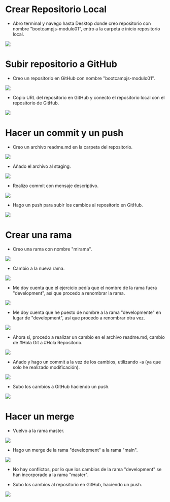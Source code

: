 # Crear Repositorio Local

- Abro terminal y navego hasta Desktop donde creo repositorio con nombre "bootcampjs-modulo01", entro a la carpeta e inicio repositorio local. 
<img src="../bootcampjs-modulo01/img/Modulo 01-Paso 1.png">

# Subir repositorio a GitHub

- Creo un repositorio en GitHub con nombre "bootcampjs-modulo01".
<img src="../bootcampjs-modulo01/img/Modulo 01-Paso 2 (1).png">

- Copio URL del repositorio en GitHub y conecto el repositorio local con el repositorio de GitHub.
<img src="../bootcampjs-modulo01/img/Modulo 01-Paso 2 (2).png">

# Hacer un commit y un push

- Creo un archivo readme.md en la carpeta del repositorio.
<img src="../bootcampjs-modulo01/img/Modulo 01-Paso 3 (1).png">

- Añado el archivo al staging. 
<img src="../bootcampjs-modulo01/img/Modulo 01-Paso 3 (2).png">

- Realizo commit con mensaje descriptivo.
<img src="../bootcampjs-modulo01/img/Modulo 01-Paso 3 (3).png">

- Hago un push para subir los cambios al repositorio en GitHub.
<img src="../bootcampjs-modulo01/img/Modulo 01-Paso 3 (4).png">

# Crear una rama

- Creo una rama con nombre "mirama".
<img src="../bootcampjs-modulo01/img/Modulo 01-Paso 4 (1).png">

- Cambio a la nueva rama.
<img src="../bootcampjs-modulo01/img/Modulo 01-Paso 4 (2).png">

- Me doy cuenta que el ejercicio pedía que el nombre de la rama fuera "development", así que procedo a renombrar la rama.
<img src="../bootcampjs-modulo01/img/Modulo 01-Paso 4 (3).png">

- Me doy cuenta que he puesto de nombre a la rama "developmente" en lugar de "development", así que procedo a renombrar otra vez.
<img src="../bootcampjs-modulo01/img/Modulo 01-Paso 4 (5).png">

- Ahora sí, procedo a realizar un cambio en el archivo readme.md, cambio de #Hola Git a #Hola Repositorio.
<img src="../bootcampjs-modulo01/img/Modulo 01-Paso 4 (4).png">

- Añado y hago un commit a la vez de los cambios, utilizando -a (ya que solo he realizado modificación).
<img src="../bootcampjs-modulo01/img/Modulo 01-Paso 4 (6).png">

- Subo los cambios a GitHub haciendo un push.
<img src="../bootcampjs-modulo01/img/Modulo 01-Paso 4 (7).png">

# Hacer un merge

- Vuelvo a la rama master.
<img src="../bootcampjs-modulo01/img/Modulo 01-Paso 5 (1).png">

- Hago un merge de la rama "development" a la rama "main".
<img src="../bootcampjs-modulo01/img/Modulo 01-Paso 5 (2).png">

- No hay conflictos, por lo que los cambios de la rama "development" se han incorporado a la rama "master".

- Subo los cambios al repositorio en GitHub, haciendo un push.
<img src="../bootcampjs-modulo01/img/Modulo 01-Paso 5 (3).png">